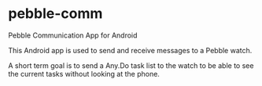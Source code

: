 pebble-comm
===========

Pebble Communication App for Android

This Android app is used to send and receive messages to a Pebble watch.  

A short term goal is to send a Any.Do task list to the watch to be able to see the 
current tasks without looking at the phone.
